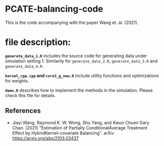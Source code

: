 # PCATE-balancing-code
This is the code accompanying with the paper Wang et. al. (2021).

# file description:
**`generate_data_1.R`** includes the source code for generating data under simulation setting 1. Similarily for `generate_data_2.R`, `generate_data_3.R` and `generate_data_4.R`.

**`kernel_cpp.cpp` and `core3_g_new.R`** include utility functions and optimizations for weights.

**`demo.R`** describes how to implement the methods in the simulation. Please check this file for details.

## References
* Jiayi Wang, Raymond K. W. Wong, Shu Yang, and Kwun Chuen Gary Chan. (2021) "Estimation of Partially ConditionalAverage Treatment Effect by HybridKernel-covariate Balancing". arXiv 
https://arxiv.org/abs/2103.03437
